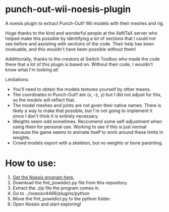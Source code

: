 # punch-out-wii-noesis-plugin
A noesis plugin to extract Punch-Out!! Wii models with their meshes and rig.

Huge thanks to the kind and wonderful people at the XeNTaX server who helped make this possible by identifying a lot of sections that I could not see before and assisting with sections of the code. Their help has been invaluable, and this wouldn't have been possible without them!

Addittionally, thanks to the creators at Switch Toolbox who made the code there that a lot of this plugin is based on. Without their code, I wouldn't know what I'm looking at!

Limitations:
- You'll need to obtain the models textures yourself by other means.
- The coordinates in Punch-Out!! are (x, -z, y) but I did not adjust for this, so the models will reflect that.
- The model meshes and joints are not given their native names. There is likely a way to make that possible, but I'm not going to implement it since I don't think it is entirely necessary.
- Weights seem odd sometimes. Reccomend some self-adjustment when using them for personal use. Working to see if this is just normal because the game seems to animate itself to work around these limits in weights.
- Crowd models export with a skeleton, but no weights or bone parenting.

# How to use:
1. [Get the Noesis program here.](https://richwhitehouse.com/index.php?content=inc_projects.php)
2. Download the fmt_powiidict.py file from this repository.
3. Extract the .zip file the program comes in. 
4. Go to ../noesisv4466/plugins/python
5. Move the fmt_powiidict.py to the python folder.
6. Open Noesis and start exploring!
